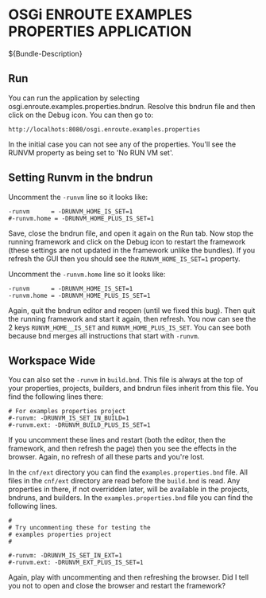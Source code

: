 # OSGi ENROUTE EXAMPLES PROPERTIES APPLICATION

${Bundle-Description}

## Run

You can run the application by selecting osgi.enroute.examples.properties.bndrun. Resolve this bndrun file and then click on the Debug icon. You can then go to:

	http://localhots:8080/osgi.enroute.examples.properties

In the initial case you can not see any of the properties. You'll see the RUNVM property as being set to 'No RUN VM set'.

## Setting Runvm in the bndrun

Uncomment the `-runvm` line so it looks like:

	-runvm 		= -DRUNVM_HOME_IS_SET=1
	#-runvm.home = -DRUNVM_HOME_PLUS_IS_SET=1

Save, close the bndrun file, and open it again on the Run tab. Now stop the running framework and click on the Debug icon to restart the framework (these settings are not updated in the framework unlike the bundles). If you refresh the GUI then you should see the `RUNVM_HOME_IS_SET=1` property.

Uncomment the `-runvm.home` line so it looks like:

	-runvm 		= -DRUNVM_HOME_IS_SET=1
	-runvm.home = -DRUNVM_HOME_PLUS_IS_SET=1

Again, quit the bndrun editor and reopen (until we fixed this bug). Then quit the running framework and start it again, then refresh. You now can see the 2 keys `RUNVM_HOME__IS_SET` and `RUNVM_HOME_PLUS_IS_SET`. You can see both because bnd merges all instructions that start with `-runvm`.

## Workspace Wide

You can also set the `-runvm` in `build.bnd`. This file is always at the top of your properties, projects, builders, and bndrun files inherit from this file. You find the following lines there:

	# For examples properties project
	#-runvm: -DRUNVM_IS_SET_IN_BUILD=1
	#-runvm.ext: -DRUNVM_BUILD_PLUS_IS_SET=1

If you uncomment these lines and restart (both the editor, then the framework, and then refresh the page) then you see the effects in the browser. Again, no refresh of all these parts and you're lost.

In the `cnf/ext` directory you can find the `examples.properties.bnd` file. All files in the `cnf/ext` directory are read before the `build.bnd` is read. Any properties in there, if not overridden later, will be available in the projects, bndruns, and builders. In the  `examples.properties.bnd`  file you can find the following lines.

	#
	# Try uncommenting these for testing the 
	# examples properties project
	#
	
	#-runvm: -DRUNVM_IS_SET_IN_EXT=1
	#-runvm.ext: -DRUNVM_EXT_PLUS_IS_SET=1

Again, play with uncommenting and then refreshing the browser. Did I tell you not to open and close the browser and restart the framework? 




